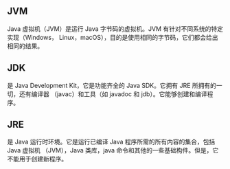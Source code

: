 ## JVM

 Java 虚拟机（JVM）是运⾏ Java 字节码的虚拟机。JVM 有针对不同系统的特定实现（Windows， Linux，macOS），⽬的是使⽤相同的字节码，它们都会给出相同的结果。 

## JDK 

是 Java Development Kit，它是功能⻬全的 Java SDK。它拥有 JRE 所拥有的⼀切，还有编译器 （javac）和⼯具（如 javadoc 和 jdb）。它能够创建和编译程序。

## JRE  

是 Java 运⾏时环境。它是运⾏已编译 Java 程序所需的所有内容的集合，包括 Java 虚拟机 （JVM），Java 类库，java 命令和其他的⼀些基础构件。但是，它不能⽤于创建新程序。 
